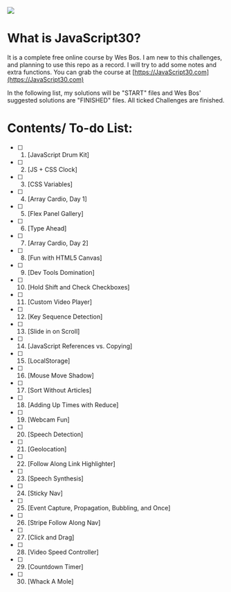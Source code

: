 ﻿![](https://javascript30.com/images/JS3-social-share.png)

# What is JavaScript30?

It is a complete free online course by Wes Bos. I am new to this challenges, and planning to use this repo as a record. I will try to add some notes and extra functions. You can grab the course at [https://JavaScript30.com](https://JavaScript30.com)

In the following list, my solutions will be "START" files and Wes Bos' suggested solutions are "FINISHED" files.
All ticked Challenges are finished.

# Contents/ To-do List:

- [ ] 1. [JavaScript Drum Kit]
- [ ] 2. [JS + CSS Clock]
- [ ] 3. [CSS Variables]
- [ ] 4.  [Array Cardio, Day 1]
- [ ] 5.  [Flex Panel Gallery]
- [ ] 6.  [Type Ahead]
- [ ] 7.  [Array Cardio, Day 2]
- [ ] 8.  [Fun with HTML5 Canvas]
- [ ] 9.  [Dev Tools Domination]
- [ ] 10. [Hold Shift and Check Checkboxes]
- [ ] 11. [Custom Video Player]
- [ ] 12. [Key Sequence Detection]
- [ ] 13. [Slide in on Scroll]
- [ ] 14. [JavaScript References vs. Copying]
- [ ] 15. [LocalStorage]
- [ ] 16. [Mouse Move Shadow]
- [ ] 17. [Sort Without Articles]
- [ ] 18. [Adding Up Times with Reduce]
- [ ] 19. [Webcam Fun]
- [ ] 20. [Speech Detection]
- [ ] 21. [Geolocation]
- [ ] 22. [Follow Along Link Highlighter]
- [ ] 23. [Speech Synthesis]
- [ ] 24. [Sticky Nav]
- [ ] 25. [Event Capture, Propagation, Bubbling, and Once]
- [ ] 26. [Stripe Follow Along Nav]
- [ ] 27. [Click and Drag]
- [ ] 28. [Video Speed Controller]
- [ ] 29. [Countdown Timer]
- [ ] 30. [Whack A Mole]
